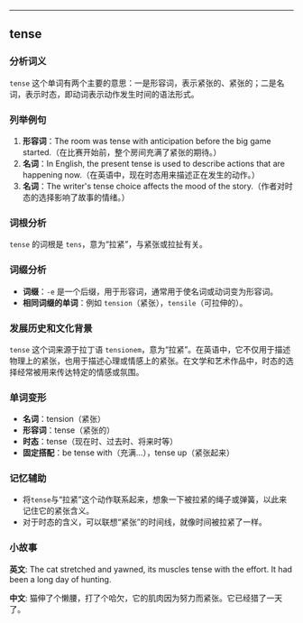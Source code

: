 
---------------
## tense
### 分析词义

`tense` 这个单词有两个主要的意思：一是形容词，表示紧张的、紧张的；二是名词，表示时态，即动词表示动作发生时间的语法形式。

### 列举例句

1. **形容词**：The room was tense with anticipation before the big game started.（在比赛开始前，整个房间充满了紧张的期待。）
2. **名词**：In English, the present tense is used to describe actions that are happening now.（在英语中，现在时态用来描述正在发生的动作。）
3. **名词**：The writer's tense choice affects the mood of the story.（作者对时态的选择影响了故事的情绪。）

### 词根分析

`tense` 的词根是 `tens`，意为“拉紧”，与紧张或拉扯有关。

### 词缀分析

- **词缀**：`-e` 是一个后缀，用于形容词，通常用于使名词或动词变为形容词。
- **相同词缀的单词**：例如 `tension`（紧张），`tensile`（可拉伸的）。

### 发展历史和文化背景

`tense` 这个词来源于拉丁语 `tensionem`，意为“拉紧”。在英语中，它不仅用于描述物理上的紧张，也用于描述心理或情感上的紧张。在文学和艺术作品中，时态的选择经常被用来传达特定的情感或氛围。

### 单词变形

- **名词**：tension（紧张）
- **形容词**：tense（紧张的）
- **时态**：tense（现在时、过去时、将来时等）
- **固定搭配**：be tense with（充满...），tense up（紧张起来）

### 记忆辅助

- 将`tense`与“拉紧”这个动作联系起来，想象一下被拉紧的绳子或弹簧，以此来记住它的紧张含义。
- 对于时态的含义，可以联想“紧张”的时间线，就像时间被拉紧了一样。

### 小故事

**英文**:
The cat stretched and yawned, its muscles tense with the effort. It had been a long day of hunting.

**中文**:
猫伸了个懒腰，打了个哈欠，它的肌肉因为努力而紧张。它已经猎了一天了。

